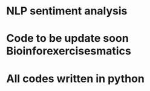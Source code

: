 # NLP sentiment analysis

# Code to be update soon Bioinforexercisesmatics

# All codes written in python



